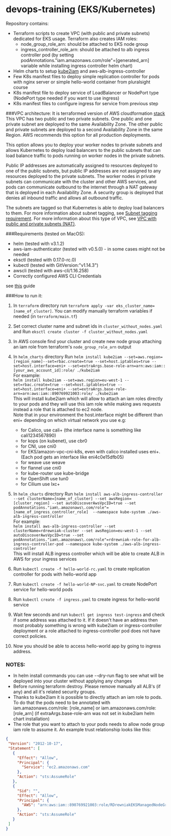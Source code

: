 # devops-training (EKS/Kubernetes)

Repository contains:
- Terraform scripts to create VPC (with public and private subnets) dedicated for EKS usage.
Terraform also creates IAM roles:
    - node_group_role_arn: should be attached to EKS node group
    - ingress_controller_role_arn: should be attached to alb ingress controller pod
    (by setting podAnnotations."iam\.amazonaws\.com/role"=[generated_arn] variable while installing ingress controller helm chart)
- Helm charts to setup [kube2iam](https://github.com/jtblin/kube2iam) and aws-alb-ingress-controller
- Few K8s manifest files to deploy simple replication controller for pods with nginx server or simple hello-world container from pluralsight course
- K8s manifest file to deploy service of LoadBalancer or NodePort type (NodePort type needed if you want to use ingress)
- K8s manifest files to configure ingress for service from previous step

###VPC architecture:
It is terraformed version of AWS cloudformation [stack](https://amazon-eks.s3.us-west-2.amazonaws.com/cloudformation/2020-04-21/amazon-eks-vpc-private-subnets.yaml)
This VPC has two public and two private subnets. 
One public and one private subnet are deployed to the same Availability Zone.
The other public and private subnets are deployed to a second Availability Zone in the same Region.
AWS recommends this option for all production deployments. 

This option allows you to deploy your worker nodes to private subnets and allows Kubernetes to deploy
load balancers to the public subnets that can load balance traffic to pods running on worker nodes in the private subnets.

Public IP addresses are automatically assigned to resources deployed to one of the public subnets, but public IP addresses are not assigned to any resources deployed to the private subnets.
The worker nodes in private subnets can communicate with the cluster and other AWS services, and pods can communicate outbound to the internet through a NAT gateway that is deployed in each Availability Zone.
A security group is deployed that denies all inbound traffic and allows all outbound traffic. 

The subnets are tagged so that Kubernetes is able to deploy load balancers to them.
For more information about subnet tagging, see [Subnet tagging requirement](https://docs.aws.amazon.com/eks/latest/userguide/network_reqs.html#vpc-subnet-tagging). 
For more information about this type of VPC, see [VPC with public and private subnets (NAT)](https://docs.aws.amazon.com/vpc/latest/userguide/VPC_Scenario2.html). 

###Requirements (tested on MacOS):

- helm (tested with v3.1.2)
- aws-iam-authenticator (tested with v0.5.0) - in some cases might not be needed
- eksctl (tested with 0.17.0-rc.0)
- kubectl (tested with GitVersion:"v1.14.3")
- awscli (tested with aws-cli/1.16.258)
- Correctly configured AWS CLI Credentials

see [this](https://docs.aws.amazon.com/eks/latest/userguide/getting-started-eksctl.html) guide

###How to run it:

1. In `terraform` directory run `terraform apply -var eks_cluster_name=[name_of_cluster]`. You can modify manually terraform variables if needed (in `terraform/main.tf`)
2. Set correct cluster name and subnet ids in `cluster_without_nodes.yaml` and Run `eksctl create cluster -f cluster_without_nodes.yaml`
3. In AWS console find your cluster and create new node group attaching an iam role from terraform's `node_group_role_arn` output
4. In `helm_charts` directory Run `helm install kube2iam --set=aws.region=[region_name]--set=rbac.create=true --set=host.iptables=true --set=host.interface=eni+ --set=extraArgs.base-role-arn=arn:aws:iam::[your_aws_account_id]:role/ ./kube2iam`  
For example:  
`helm install kube2iam --set=aws.region=eu-west-1 --set=rbac.create=true --set=host.iptables=true --set=host.interface=eni+ --set=extraArgs.base-role-arn=arn:aws:iam::890769921003:role/ ./kube2iam`  
This will install kube2iam which will allow to attach an iam roles directly to your pods and they will use this iam role while making aws requests instead a role that is attached to ec2 node.  
Note that in your environment the host.interface might be different than eni+ depending on which virtual network you use e.g:
    - for Calico, use cali+ (the interface name is something like cali1234567890)
    - for kops (on kubenet), use cbr0
    - for CNI, use cni0
    - for EKS/amazon-vpc-cni-k8s, even with calico installed uses eni+. (Each pod gets an interface like eni4c0e15dfb05)
    - for weave use weave
    - for flannel use cni0
    - for kube-router use kube-bridge
    - for OpenShift use tun0
    - for Cilium use lxc+  
5. In `helm_charts` directory Run `helm install aws-alb-ingress-controller --set clusterName=[name_of_cluster] --set awsRegion=[cluster_region] --set autoDiscoverAwsVpcID=true --set podAnnotations."iam\.amazonaws\.com/role"=[name_of_ingress_controller_role]  --namespace kube-system ./aws-alb-ingress-controller`  
For example:  
`helm install aws-alb-ingress-controller --set clusterName=rdrewniak-cluster --set awsRegion=eu-west-1 --set autoDiscoverAwsVpcID=true --set podAnnotations."iam\.amazonaws\.com/role"=rdrewniak-role-for-alb-ingress-controller-pod --namespace kube-system ./aws-alb-ingress-controller`  
This will install ALB ingress controller which will be able to create ALB in AWS for your ingress services

6. Run `kubectl create -f hello-world-rc.yaml` to create replication controller for pods with hello-world app
7. Run `kubectl create -f hello-world-NP-svc.yaml` to create NodePort service for hello-world pods
8. Run `kubectl create -f ingress.yaml` to create ingress for hello-world service
9. Wait few seconds and run `kubectl get ingress test-ingress` and check if some address was attached to it. If it doesn't have an address then most probably something is wrong with kube2iam or ingress-controller deployment or a role attached to ingress-controller pod does not have correct policies.
10. Now you should be able to access hello-world app by going to ingress address.

### NOTES: 
 - In helm install commands you can use --dry-run flag to see what will be deployed into your cluster without applying any changes
 - Before running terraform destroy. Please remove manually all ALB's (if any) and all it's related security groups.
 - Thanks to kube2iam it is possible to directly attach an iam role to pods. To do that the pods need to be annotated with iam.amazonaws.com/role: [role_name] or iam.amazonaws.com/role: [role_arn] (if extraArgs.base-role-arn was not set in kube2iam helm chart installation)
 - The role that you want to attach to your pods needs to allow node group iam role to assume it. An example trust relationship looks like this:
 ```json
{
  "Version": "2012-10-17",
  "Statement": [
    {
      "Effect": "Allow",
      "Principal": {
        "Service": "ec2.amazonaws.com"
      },
      "Action": "sts:AssumeRole"
    },
    {
      "Sid": "",
      "Effect": "Allow",
      "Principal": {
        "AWS": "arn:aws:iam::890769921003:role/RDrewniakEKSManagedNodeGroupRole"
      },
      "Action": "sts:AssumeRole"
    }
  ]
}
```